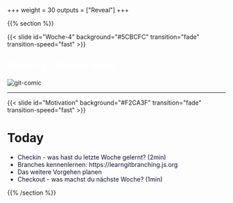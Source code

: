 +++
weight = 30
outputs = ["Reveal"]
+++

{{% section %}}

{{< slide id="Woche-4" background="#5CBCFC" transition="fade" transition-speed="fast" >}}

<h2 style="color: #fff ;">Woche 3 - Remote Work</h2>

![git-comic](./branches.png)

---

{{< slide id="Motivation" background="#F2CA3F" transition="fade" transition-speed="fast" >}}

# Today

<ul>
<li style ="color: #121234;">Checkin - was hast du letzte Woche gelernt? (2min)</li>
<li style ="color: #121234;">Branches kennenlernen: https://learngitbranching.js.org</li>
<li style ="color: #121234;">Das weitere Vorgehen planen</li>
<li style ="color: #121234;">Checkout - was machst du nächste Woche? (1min)</li>
</ul>


{{% /section %}}

